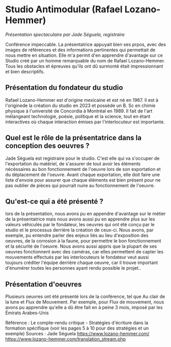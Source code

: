 # Studio Antimodular (Rafael Lozano-Hemmer)
*Présentation spectaculaire par Jade Séguela, registraire*

Conférence impeccable. La présentatrice appuyait bien ses prpos, avec des images de références et des informations pertinentes qui permettait de nous mettre en situation. Elle m'a permit d'en apprendre d'avantage sur ce Studio créé par un homme remarquable du nom de Rafael Lozano-Hemmer. Tous les obstacles et épreuves qu'ils ont dû surmonté était impressionnant et bien descriptifs.

## Présentation du fondateur du studio
Rafael Lozano-Hemmer est d'origine mexicaine et est né en 1967. Il est à l'originede la création du studio en 2023 et possède un B. Sc en chimie physique à l'université de Concordia à Montréal en 1989. Il fait de l'art mélangeant technologie, poésie, politique et la science, tout en étant interactives où chaque interaction émises par l'interlocuteur est importante.

## Quel est le rôle de la présentatrice dans la conception des oeuvres ?
Jade Séguela est registraire pour le studio. C'est elle qui va s'occuper de l'exportation du matériel, de s'assurer de tout avoir les éléments nécéssaires au bon fonctionnement de l'oeuvre lors de son exportation et du déplacement de l'oeuvre. Avant chaque exportation, elle doit faire une liste d'envoie pour assurer que chaque éléments est bien présent pour ne pas oublier de pièces qui pourrait nuire au fonctionnement de l'oeuvre.

## Qu'est-ce qui a été présenté ?
lors de la présentation, nous avons pu en appendre d'avantage sur le métier de la présentatrice mais nous avons aussi pu en apprendre plus sur les valeurs véhiculés par le fondateur, les oeuvres qui ont été conçu par le studio et le processus derrière la création de ceux-ci. Nous avons, par exemple, pu entendre parler des enjeux liés au lieu d'exposition des oeuvres, de la corrosion à la faune, pour permettre le bon fonctionnement et la sécurité de l'oeuvre. Nous avons aussi appris que la plupart de ses oeuvres fonctionnent avec des caméras, car elles permettent de capter les mouvements effectués par les interlocuteurs le fondateur veut aussi toujours créditer l'équipe derrière chaque oeuvre, car il trouve important d'énumérer toutes les personnes ayant rendu possible le projet..

## Présentation d'oeuvres
Plusieurs oeuvres ont été présenté lors de la conférence, tel que Au clair de la lune et Flux de Mouvement. Par exemple, pour Flux de mouvement, nous avons pu apprendre qu'elle a dû être fait en à peine 3 mois, imposé par les Émirats Arabes-Unis


Référence : Le compte-rendu critique - Stratégies d'écriture dans la formation spécifique (voir les pages 5 à 10 pour des stratégies et un exemple)
Sources :
Jade Séguela
https://www.lozano-hemmer.com/
https://www.lozano-hemmer.com/translation_stream.php
